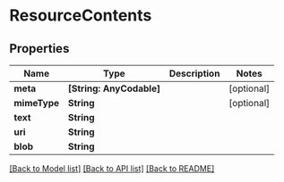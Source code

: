 # ResourceContents

## Properties
Name | Type | Description | Notes
------------ | ------------- | ------------- | -------------
**meta** | **[String: AnyCodable]** |  | [optional] 
**mimeType** | **String** |  | [optional] 
**text** | **String** |  | 
**uri** | **String** |  | 
**blob** | **String** |  | 

[[Back to Model list]](../README.md#documentation-for-models) [[Back to API list]](../README.md#documentation-for-api-endpoints) [[Back to README]](../README.md)


